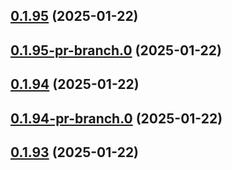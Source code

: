 ## [0.1.95](https://github.com/latha-414/AWS-CICD-web-app/compare/v0.1.95-pr-branch.0...v0.1.95) (2025-01-22)



## [0.1.95-pr-branch.0](https://github.com/latha-414/AWS-CICD-web-app/compare/v0.1.94...v0.1.95-pr-branch.0) (2025-01-22)



## [0.1.94](https://github.com/latha-414/AWS-CICD-web-app/compare/v0.1.94-pr-branch.0...v0.1.94) (2025-01-22)



## [0.1.94-pr-branch.0](https://github.com/latha-414/AWS-CICD-web-app/compare/v0.1.93...v0.1.94-pr-branch.0) (2025-01-22)



## [0.1.93](https://github.com/latha-414/AWS-CICD-web-app/compare/v0.1.93-pr-branch.0...v0.1.93) (2025-01-22)



